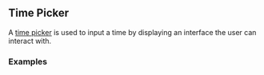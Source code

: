 ## Time Picker

A [time picker](https://www.google.com/design/spec/components/pickers.html#pickers-time-pickers)
is used to input a time by displaying an interface the user can interact with.

### Examples
